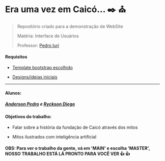 # **Era uma vez em Caicó... :black_nib: :church:**
>Repositório criado para a demonstração de WebSite
>
>Matéria: Interface de Usuários
>
>Professor: [Pedro Iuri](http://lattes.cnpq.br/9355546222740220)

#### Requisitos

- [Template bootstrap escolhido](https://bootstrapmade.com/gp-free-multipurpose-html-bootstrap-template/#download)

- [Designs/ideias iniciais](https://www.canva.com/design/DAFnOoTQfBs/hhfZbuJh0JrDj9zoDVqF8w/edit?utm_content=DAFnOoTQfBs&utm_campaign=designshare&utm_medium=link2&utm_source=sharebutton
) 

-----------------------------------------------------------------------------------------------------------------------------------------------------------------------------------

#### Alunos:
##### [Anderson Pedro](http://lattes.cnpq.br/5480090750325383) e [Ryckson Diego]( http://lattes.cnpq.br/9962994617885089)

#### Objetivos do trabalho:

- Falar sobre a história da fundação de Caicó através dos mitos

- Mitos ilustrados com inteligência artificial

#### OBS: Para ver o trabalho da gente, vá em 'MAIN' e escolha 'MASTER', NOSSO TRABALHO ESTÁ LÁ PRONTO PARA VOCÊ VER :thumbsup: :thumbsup:
